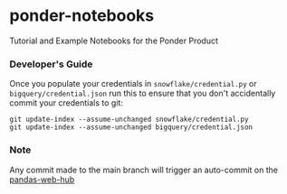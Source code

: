 # ponder-notebooks

Tutorial and Example Notebooks for the Ponder Product


### Developer's Guide

Once you populate your credentials in `snowflake/credential.py` or `bigquery/credential.json` run this to ensure that you don't accidentally commit your credentials to git: 
```
git update-index --assume-unchanged snowflake/credential.py 
git update-index --assume-unchanged bigquery/credential.json 
```

### Note

Any commit made to the main branch will trigger an auto-commit on the [pandas-web-hub](https://github.com/ponder-org/pandas-web-hub)
